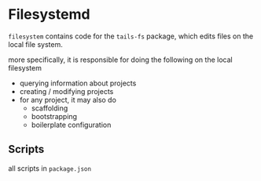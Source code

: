 # Filesystemd

`filesystem` contains code for the `tails-fs` package, which edits files on the local file system.

more specifically, it is responsible for doing the following on the local filesystem

- querying information about projects
- creating / modifying projects
- for any project, it may also do
  - scaffolding
  - bootstrapping
  - boilerplate configuration

## Scripts

all scripts in `package.json`
